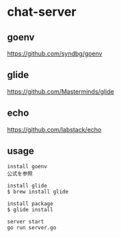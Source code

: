 # chat-server

## goenv

https://github.com/syndbg/goenv

## glide

https://github.com/Masterminds/glide

## echo

https://github.com/labstack/echo

## usage

```
install goenv
公式を参照

install glide
$ brew install glide

install package
$ glide install

server start
go run server.go
```
